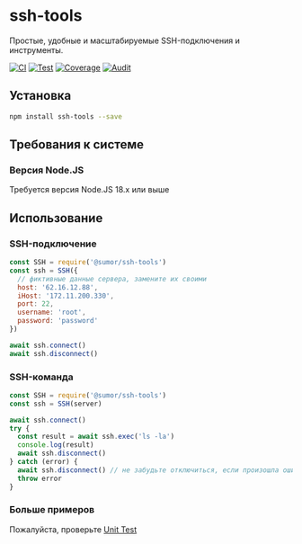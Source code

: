 # ssh-tools

Простые, удобные и масштабируемые SSH-подключения и инструменты.

[![CI](https://github.com/sumor-cloud/ssh-tools/actions/workflows/ci.yml/badge.svg)](https://github.com/sumor-cloud/ssh-tools/actions/workflows/ci.yml)
[![Test](https://github.com/sumor-cloud/ssh-tools/actions/workflows/ut.yml/badge.svg)](https://github.com/sumor-cloud/ssh-tools/actions/workflows/ut.yml)
[![Coverage](https://github.com/sumor-cloud/ssh-tools/actions/workflows/coverage.yml/badge.svg)](https://github.com/sumor-cloud/ssh-tools/actions/workflows/coverage.yml)
[![Audit](https://github.com/sumor-cloud/ssh-tools/actions/workflows/audit.yml/badge.svg)](https://github.com/sumor-cloud/ssh-tools/actions/workflows/audit.yml)

## Установка

```bash
npm install ssh-tools --save
```

## Требования к системе

### Версия Node.JS

Требуется версия Node.JS 18.x или выше

## Использование

### SSH-подключение

```javascript
const SSH = require('@sumor/ssh-tools')
const ssh = SSH({
  // фиктивные данные сервера, замените их своими
  host: '62.16.12.88',
  iHost: '172.11.200.330',
  port: 22,
  username: 'root',
  password: 'password'
})

await ssh.connect()
await ssh.disconnect()
```

### SSH-команда

```javascript
const SSH = require('@sumor/ssh-tools')
const ssh = SSH(server)

await ssh.connect()
try {
  const result = await ssh.exec('ls -la')
  console.log(result)
  await ssh.disconnect()
} catch (error) {
  await ssh.disconnect() // не забудьте отключиться, если произошла ошибка
  throw error
}
```

### Больше примеров

Пожалуйста, проверьте [Unit Test](https://github.com/sumor-cloud/ssh-tools/tree/main/test)
